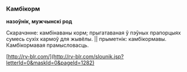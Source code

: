 ### Камбікорм
**назоўнік, мужчынскі род**

Скарачэнне: камбінаваны корм; прыгатаваная ў пэўных прапорцыях сумесь сухіх кармоў для жывёлы. || прыметнік: камбікормавы. Камбікормавая прамысловасць.

<a rel="author">[http://rv-blr.com/](http://rv-blr.com/slounik.jsp?letterId=0&maskId=0&pageId=1282)</a>
